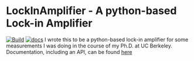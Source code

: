LockInAmplifier - A python-based Lock-in Amplifier
=====================================================
[![Build](https://github.com/edmundsj/liapy/actions/workflows/python-package-conda.yml/badge.svg)](https://github.com/edmundsj/liapy/actions/workflows/python-package-conda.yml) [![docs](https://github.com/edmundsj/liapy/actions/workflows/build-docs.yml/badge.svg)](https://github.com/edmundsj/liapy/actions/workflows/build-docs.yml) 
I wrote this to be a python-based lock-in amplifier for some measurements I was
doing in the course of my Ph.D. at UC Berkeley. Documentation, including an
API, can be found [here](https://edmundsj.github.io/LockInAmplifier/)

